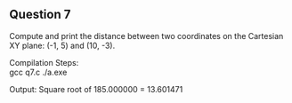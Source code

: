 ## Question 7

Compute and print the distance between two coordinates on the Cartesian XY plane: (-1, 5) and (10, -3).

Compilation Steps:  
gcc q7.c
./a.exe

Output:
Square root of 185.000000 =  13.601471

